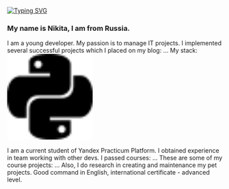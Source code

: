 [![Typing SVG](https://readme-typing-svg.demolab.com/?lines=Hi+there+👋;I+am+Junior+Python+Developer)](https://git.io/typing-svg)

### My name is Nikita, I am from Russia.
I am a young developer. My passion is to manage IT projects.
I implemented several successful projects which I placed on my blog:
...
My stack:
<img src="python.svg" alt="drawing" width="200"/>




I am a current student of Yandex Practicum Platform. I obtained experience in team working with other devs. I passed courses: ...
These are some of my course projects:
...
Also, I do research in creating and maintenance my pet projects.
Good command in English, international certificate - advanced level.
